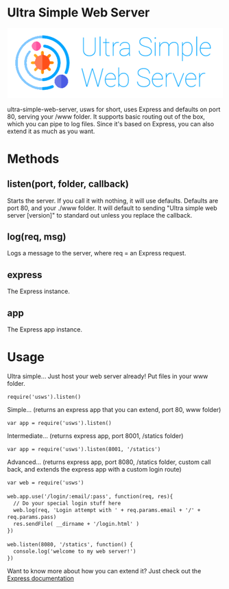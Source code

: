 # Ultra Simple Web Server #
![Ultra Simple Web Server Logo](https://github.com/onexdata/usws/raw/master/usws-logo.png "Ultra Simple Web Server Logo")


ultra-simple-web-server, usws for short, uses Express and defaults on port 80, serving your /www folder. It supports basic routing out of the box, which you can pipe to log files. Since it's based on Express, you can also extend it as much as you want.

# Methods
## listen(port, folder, callback)
Starts the server.  If you call it with nothing, it will use defaults.  Defaults are port 80, and your ./www folder. It will default to sending "Ultra simple web server [version]" to standard out unless you replace the callback.

## log(req, msg)
Logs a message to the server, where req = an Express request.

## express
The Express instance.

## app
The Express app instance.


# Usage

Ultra simple... Just host your web server already! Put files in your www folder.
```
require('usws').listen()
```

Simple... (returns an express app that you can extend, port 80, www folder)
```
var app = require('usws').listen()
```

Intermediate... (returns express app, port 8001, /statics folder)
```
var app = require('usws').listen(8001, '/statics')
```

Advanced... (returns express app, port 8080, /statics folder, custom call back, and extends the express app with a custom login route)
```
var web = require('usws')

web.app.use('/login/:email/:pass', function(req, res){ 
  // Do your special login stuff here
  web.log(req, 'Login attempt with ' + req.params.email + '/' + req.params.pass)
  res.sendFile( __dirname + '/login.html' )
})

web.listen(8080, '/statics', function() {
  console.log('welcome to my web server!')
})

```

Want to know more about how you can extend it? Just check out the [Express documentation](https://expressjs.com/en/4x/api.html)